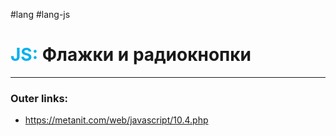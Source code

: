 #lang #lang-js
# <font color="#00b0f0">JS:</font> Флажки и радиокнопки
---
### Outer links:
- https://metanit.com/web/javascript/10.4.php